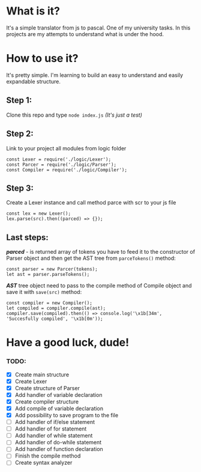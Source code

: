 # What is it?
It's a simple translator from js to pascal. One of my university tasks. 
In this projects are my attempts to understand what is under the hood.

# How to use it?
It's pretty simple. I'm learning to build an easy to understand and easily 
expandable structure.

## Step 1:
Clone this repo and type ``` node index.js ``` *(It's just a test)*

## Step 2:
Link to your project all modules from logic folder 
``` 
const Lexer = require('./logic/Lexer');
const Parcer = require('./logic/Parser');
const Compiler = require('./logic/Compiler');
```
## Step 3:
Create a Lexer instance and call method parce with scr to your js file
```
const lex = new Lexer();
lex.parse(src).then((parced) => {});
```

## Last steps:
***parced*** - is returned array of tokens you have to feed it to the 
constructor of Parser object and then get the AST tree from ``` parceTokens() ``` method:
```
const parser = new Parcer(tokens);
let ast = parser.parseTokens();
```
***AST*** tree object need to pass to the compile method of Compile object and save it with ``` save(src) ``` method:
```
const compiler = new Compiler();
let compiled = compiler.compile(ast);
compiler.save(compiled).then(() => console.log('\x1b[34m', 'Succesfully compiled', '\x1b[0m'));
```

# Have a good luck, dude!

### TODO:
- [x] Create main structure
- [x] Create Lexer
- [x] Create structure of Parser
- [x] Add handler of variable declaration
- [x] Create compiler structure
- [x] Add compile of variable declaration
- [x] Add possibility to save program to the file
- [ ] Add handler of if/else statement
- [ ] Add handler of for statement
- [ ] Add handler of while statement
- [ ] Add handler of do-while statement
- [ ] Add handler of function declaration
- [ ] Finish the compile method
- [ ] Create syntax analyzer
